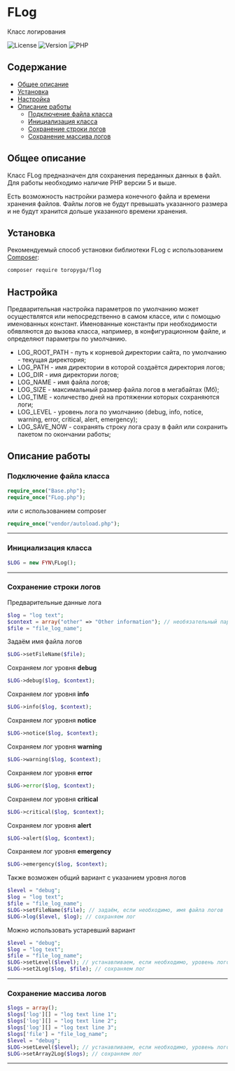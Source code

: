 # FLog
Класс логирования

![License](https://img.shields.io/badge/license-MIT-brightgreen.svg)
![Version](https://img.shields.io/badge/version-v2.2.0-blue.svg)
![PHP](https://img.shields.io/badge/php-v5.5_--_v8-blueviolet.svg)

## Содержание

- [Общее описание](#Общее-описание)
- [Установка](#Установка)
- [Настройка](#Настройка)
- [Описание работы](#описание-работы)
    - [Подключение файла класса](#Подключение-файла-класса)
    - [Инициализация класса](#Инициализация-класса)
    - [Сохранение строки логов](#Сохранение-строки-логов)
    - [Сохранение массива логов](#Сохранение-массива-логов)
    
## Общее описание

Класс FLog предназначен для сохранения переданных данных в файл.
Для работы необходимо наличие PHP версии 5 и выше.

Есть возможность настройки размера конечного файла и времени хранения файлов.
Файлы логов не будут превышать указанного размера и не будут хранится дольше указанного времени хранения.

## Установка

Рекомендуемый способ установки библиотеки FLog с использованием [Composer](http://getcomposer.org/):

```bash
composer require toropyga/flog
```

## Настройка
Предварительная настройка параметров по умолчанию может осуществлятся или непосредственно в самом классе, или с помощью именованных констант.
Именованные константы при необходимости обявляются до вызова класса, например, в конфигурационном файле, и определяют параметры по умолчанию.
* LOG_ROOT_PATH - путь к корневой директории сайта, по умолчанию - текущая директория;
* LOG_PATH - имя директории в которой создаётся директория логов;
* LOG_DIR - имя директории логов;
* LOG_NAME - имя файла логов;
* LOG_SIZE - максимальный размер файла логов в мегабайтах (Мб);
* LOG_TIME - количество дней на протяжении которых сохраняются логи;
* LOG_LEVEL - уровень лога по умолчанию (debug, info, notice, warning, error, critical, alert, emergency);
* LOG_SAVE_NOW - сохранять строку лога сразу в файл или сохранить пакетом по окончании работы;

## Описание работы

### Подключение файла класса
```php
require_once("Base.php");
require_once("FLog.php");
```
или с использованием composer
```php
require_once("vendor/autoload.php");
```
---
### Инициализация класса
```php
$LOG = new FYN\FLog();
```
---
### Сохранение строки логов
Предварительные данные лога
```php
$log = "log text";
$context = array("other" => "Other information"); // необязательный параметр
$file = "file_log_name";
```
Задаём имя файла логов
```php
$LOG->setFileName($file);
```
Сохраняем лог уровня **debug**
```php
$LOG->debug($log, $context);
```
Сохраняем лог уровня **info**
```php
$LOG->info($log, $context);
```
Сохраняем лог уровня **notice**
```php
$LOG->notice($log, $context);
```
Сохраняем лог уровня **warning**
```php
$LOG->warning($log, $context);
```
Сохраняем лог уровня **error**
```php
$LOG->error($log, $context);
```
Сохраняем лог уровня **critical**
```php
$LOG->critical($log, $context);
```
Сохраняем лог уровня **alert**
```php
$LOG->alert($log, $context);
```
Сохраняем лог уровня **emergency**
```php
$LOG->emergency($log, $context);
```
Также возможен общий вариант с указанием уровня логов
```php
$level = "debug";
$log = "log text";
$file = "file_log_name";
$LOG->setFileName($file); // задаём, если необходимо, имя файла логов
$LOG->log($level, $log); // сохраняем лог
```
Можно использовать устаревший вариант
```php
$level = "debug";
$log = "log text";
$file = "file_log_name";
$LOG->setLevel($level); // устанавливаем, если необходимо, уровень логов
$LOG->set2Log($log, $file); // сохраняем лог
```
---
### Сохранение массива логов
```php
$logs = array();
$logs['log'][] = "log text line 1";
$logs['log'][] = "log text line 2";
$logs['log'][] = "log text line 3";
$logs['file'] = "file_log_name";
$level = "debug";
$LOG->setLevel($level); // устанавливаем, если необходимо, уровень логов
$LOG->setArray2Log($logs); // сохраняем лог
```
---

